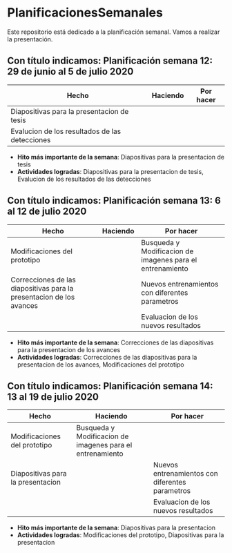 # PlanificacionesSemanales
Este repositorio está dedicado a la planificación semanal. Vamos a realizar la presentación.
## Con título indicamos: Planificación semana 12: 29 de junio al 5 de julio 2020
| Hecho | Haciendo | Por hacer |
| ------------- | ------------- | ------------- |
| Diapositivas para la presentacion de tesis  |  |  |
| Evalucion de los resultados de las detecciones  | | |
* **Hito más importante de la semana**: Diapositivas para la presentacion de tesis
* **Actividades logradas**: Diapositivas para la presentacion de tesis, Evalucion de los resultados de las detecciones

## Con título indicamos: Planificación semana 13: 6 al 12 de julio 2020
| Hecho | Haciendo | Por hacer |
| ------------- | ------------- | ------------- |
| Modificaciones del prototipo  |  | Busqueda y Modificacion de imagenes para el entrenamiento |
| Correcciones de las diapositivas para la presentacion de los avances | | Nuevos entrenamientos con diferentes parametros  |
|  |  | Evaluacion de los nuevos resultados |
* **Hito más importante de la semana**: Correcciones de las diapositivas para la presentacion de los avances
* **Actividades logradas**: Correcciones de las diapositivas para la presentacion de los avances, Modificaciones del prototipo

## Con título indicamos: Planificación semana 14: 13 al 19 de julio 2020
| Hecho | Haciendo | Por hacer |
| ------------- | ------------- | ------------- |
| Modificaciones del prototipo  | Busqueda y Modificacion de imagenes para el entrenamiento |  |
| Diapositivas para la presentacion | | Nuevos entrenamientos con diferentes parametros  |
|  |  | Evaluacion de los nuevos resultados |
* **Hito más importante de la semana**: Diapositivas para la presentacion
* **Actividades logradas**: Modificaciones del prototipo, Diapositivas para la presentacion
